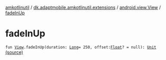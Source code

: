 [amkotlinutil](../../index.md) / [dk.adaptmobile.amkotlinutil.extensions](../index.md) / [android.view.View](index.md) / [fadeInUp](./fade-in-up.md)

# fadeInUp

`fun `[`View`](https://developer.android.com/reference/android/view/View.html)`.fadeInUp(duration: `[`Long`](https://kotlinlang.org/api/latest/jvm/stdlib/kotlin/-long/index.html)` = 250, offset: `[`Float`](https://kotlinlang.org/api/latest/jvm/stdlib/kotlin/-float/index.html)`? = null): `[`Unit`](https://kotlinlang.org/api/latest/jvm/stdlib/kotlin/-unit/index.html) [(source)](https://github.com/adaptmobile-organization/amkotlinutil/tree/master/amkotlinutil/src/main/java/dk/adaptmobile/amkotlinutil/extensions/ViewAnimationExtensions.kt#L287)